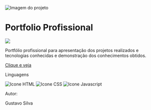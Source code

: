 <img alt="Imagem do projeto" src="./img/banner.png"/>

<h1>Portfolio Profissional</h1>

<img src="https://img.shields.io/badge/STATUS%20-Em%20contru%C3%A7%C3%A3o-yellow"/>

<p>Portfólio profissional para apresentação dos projetos realizados e tecnologias conhecidas e demonstração dos conhecimentos obtidos.</p>

<a href="https://gustavocrs.github.io/portfolio/"> Clique e veja</a>

<p>Linguagens</p>
<img alt="Icone HTML" src="./img/banner.png"/>
<img alt="Icone CSS" src="./img/banner.png"/>
<img alt="Icone Javascript" src="./img/banner.png"/>


<p>Autor:</p>Gustavo Silva
